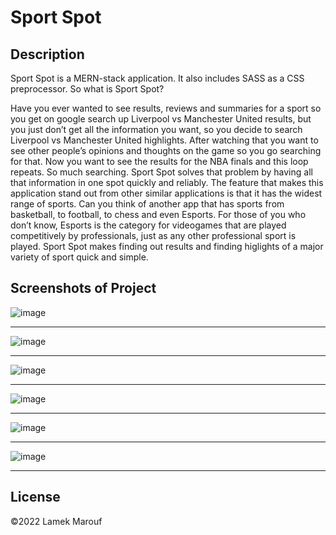 # Sport Spot

## Description
Sport Spot is a MERN-stack application. It also includes SASS as a CSS preprocessor. So what is Sport Spot? 
 
Have you ever wanted to see results, reviews and summaries for a sport so you get on google search up Liverpool vs Manchester United results, but you just don’t get all the information you want, so you decide to search Liverpool vs Manchester United highlights. After watching that you want to see other people’s opinions and thoughts on the game so you go searching for that. Now you want to see the results for the NBA finals and this loop repeats. So much searching. Sport Spot solves that problem by having all that information in one spot quickly and reliably. The feature that makes this application stand out from other similar applications is that it has the widest range of sports. Can you think of another app that has sports from basketball, to football, to chess and even Esports. For those of you who don’t know, Esports is the category for videogames that are played competitively by professionals, just as any other professional sport is played. Sport Spot makes finding out results and finding higlights of a major variety of sport quick and simple.

## Screenshots of Project
![image](https://user-images.githubusercontent.com/89329958/169328269-79b3f1e1-4130-495d-a886-58a9ad4d7541.png)
_______________________________________________________________________________________________________________________________________________________________________

![image](https://user-images.githubusercontent.com/89329958/169328408-c8503655-ee6d-408a-8ca1-ecc598ba0564.png)
_______________________________________________________________________________________________________________________________________________________________________

![image](https://user-images.githubusercontent.com/89329958/169328467-f54af9fb-6e69-470a-80ca-a3cb41ca8e17.png)
_______________________________________________________________________________________________________________________________________________________________________

![image](https://user-images.githubusercontent.com/89329958/169328525-7ce83689-32fa-4b06-9cdc-bd6ff7e3f9a0.png)
_______________________________________________________________________________________________________________________________________________________________________

![image](https://user-images.githubusercontent.com/89329958/169328563-d93d4a81-ca46-4088-9f14-d559b5667ee1.png)
_______________________________________________________________________________________________________________________________________________________________________

![image](https://user-images.githubusercontent.com/89329958/169328625-71f670e6-6ed4-4417-bb66-b5f628787143.png)
_______________________________________________________________________________________________________________________________________________________________________


## License
©2022 Lamek Marouf
